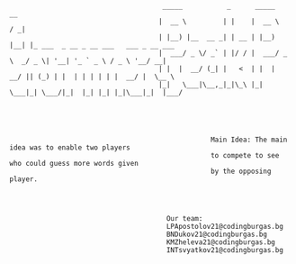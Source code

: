                                           _____           _      _____      __                                   
                                         |  __ \         | |    |  __ \    / _|                                  
                                         | |__) |__  __ _| | __ | |__) |__| |_ ___  _ __ _ __ ___   ___ _ __ ___ 
                                         |  ___/ _ \/ _` | |/ / |  ___/ _ \  _/ _ \| '__| '_ ` _ \ / _ \ '__/ __|
                                         | |  |  __/ (_| |   <  | |  |  __/ || (_) | |  | | | | | |  __/ |  \__ \
                                         |_|   \___|\__,_|_|\_\ |_|   \___|_| \___/|_|  |_| |_| |_|\___|_|  |___/
                                         
                                         
                                         
                                         
                                         
                                                      Main Idea: The main idea was to enable two players
                                                      to compete to see who could guess more words given 
                                                      by the opposing player.
                                                      
                                                      
                                                      
                                                      
                                           Our team:
                                           LPApostolov21@codingburgas.bg
                                           BNDukov21@codingburgas.bg
                                           KMZheleva21@codingburgas.bg
                                           INTsvyatkov21@codingburgas.bg
